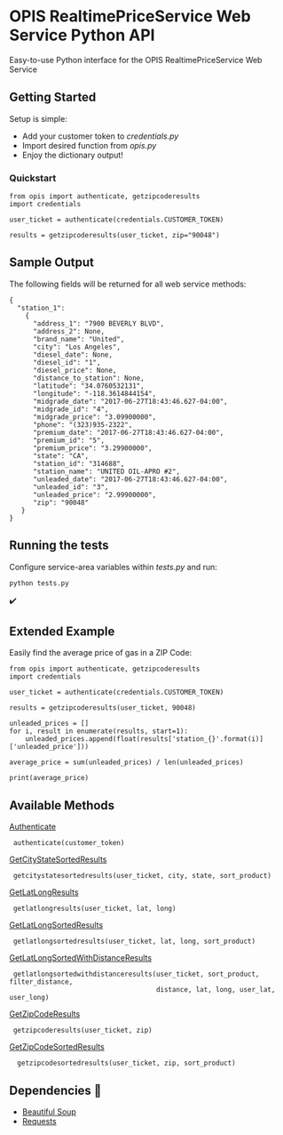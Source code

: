 # OPIS RealtimePriceService Web Service Python API

Easy-to-use Python interface for the OPIS RealtimePriceService Web Service

## Getting Started

Setup is simple:

* Add your customer token to *credentials.py*
* Import desired function from *opis.py*
* Enjoy the dictionary output!

### Quickstart

```
from opis import authenticate, getzipcoderesults
import credentials

user_ticket = authenticate(credentials.CUSTOMER_TOKEN)

results = getzipcoderesults(user_ticket, zip="90048")
```

## Sample Output

The following fields will be returned for all web service methods:

```
{
  "station_1": 
    {
      "address_1": "7900 BEVERLY BLVD",
      "address_2": None,
      "brand_name": "United",
      "city": "Los Angeles",
      "diesel_date": None,
      "diesel_id": "1",
      "diesel_price": None,
      "distance_to_station": None,
      "latitude": "34.0760532131",
      "longitude": "-118.3614844154",
      "midgrade_date": "2017-06-27T18:43:46.627-04:00",
      "midgrade_id": "4",
      "midgrade_price": "3.09900000",
      "phone": "(323)935-2322",
      "premium_date": "2017-06-27T18:43:46.627-04:00",
      "premium_id": "5",
      "premium_price": "3.29900000",
      "state": "CA",
      "station_id": "314688",
      "station_name": "UNITED OIL-APRO #2",
      "unleaded_date": "2017-06-27T18:43:46.627-04:00",
      "unleaded_id": "3",
      "unleaded_price": "2.99900000",
      "zip": "90048"
   }
}
```

## Running the tests

Configure service-area variables within *tests.py* and run:

```
python tests.py
```
:heavy_check_mark:

## Extended Example

Easily find the average price of gas in a ZIP Code:

```
from opis import authenticate, getzipcoderesults
import credentials

user_ticket = authenticate(credentials.CUSTOMER_TOKEN)

results = getzipcoderesults(user_ticket, 90048)

unleaded_prices = []
for i, result in enumerate(results, start=1):
    unleaded_prices.append(float(results['station_{}'.format(i)]['unleaded_price']))

average_price = sum(unleaded_prices) / len(unleaded_prices)

print(average_price)
```

## Available Methods

[Authenticate](https://services.opisnet.com/RealtimePriceService/RealtimePriceServicePlus.asmx?op=Authenticate)
```
 authenticate(customer_token)
```
[GetCityStateSortedResults](https://services.opisnet.com/RealtimePriceService/RealtimePriceServicePlus.asmx?op=GetCityStateSortedResults)
```
 getcitystatesortedresults(user_ticket, city, state, sort_product)
```
[GetLatLongResults](https://services.opisnet.com/RealtimePriceService/RealtimePriceServicePlus.asmx?op=GetLatLongResults)
```
 getlatlongresults(user_ticket, lat, long)
```
[GetLatLongSortedResults](https://services.opisnet.com/RealtimePriceService/RealtimePriceServicePlus.asmx?op=GetLatLongSortedResults)
```
 getlatlongsortedresults(user_ticket, lat, long, sort_product)
```
[GetLatLongSortedWithDistanceResults](https://services.opisnet.com/RealtimePriceService/RealtimePriceServicePlus.asmx?op=GetLatLongSortedWithDistanceResults)
```
 getlatlongsortedwithdistanceresults(user_ticket, sort_product, filter_distance, 
                                     distance, lat, long, user_lat, user_long)
```
[GetZipCodeResults](https://services.opisnet.com/RealtimePriceService/RealtimePriceServicePlus.asmx?op=GetZipCodeResults)
```
 getzipcoderesults(user_ticket, zip)
```
[GetZipCodeSortedResults](https://services.opisnet.com/RealtimePriceService/RealtimePriceServicePlus.asmx?op=GetZipCodeSortedResults)
```
  getzipcodesortedresults(user_ticket, zip, sort_product)
```

## Dependencies :clap:

* [Beautiful Soup](https://www.crummy.com/software/BeautifulSoup/)
* [Requests](https://requests.readthedocs.io/en/master/)
